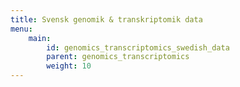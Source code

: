 ```yaml
---
title: Svensk genomik & transkriptomik data
menu:
    main:
        id: genomics_transcriptomics_swedish_data
        parent: genomics_transcriptomics
        weight: 10
---
```

